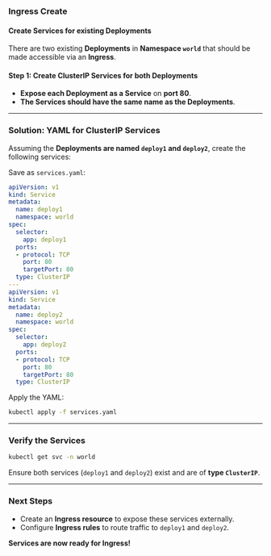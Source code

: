 ### **Ingress Create**
#### **Create Services for existing Deployments**

There are two existing **Deployments** in **Namespace `world`** that should be made accessible via an **Ingress**.

#### **Step 1: Create ClusterIP Services for both Deployments**
- **Expose each Deployment as a Service** on **port 80**.
- **The Services should have the same name as the Deployments**.

---

### **Solution: YAML for ClusterIP Services**
Assuming the **Deployments are named `deploy1` and `deploy2`**, create the following services:

Save as `services.yaml`:
```yaml
apiVersion: v1
kind: Service
metadata:
  name: deploy1
  namespace: world
spec:
  selector:
    app: deploy1
  ports:
  - protocol: TCP
    port: 80
    targetPort: 80
  type: ClusterIP
---
apiVersion: v1
kind: Service
metadata:
  name: deploy2
  namespace: world
spec:
  selector:
    app: deploy2
  ports:
  - protocol: TCP
    port: 80
    targetPort: 80
  type: ClusterIP
```

Apply the YAML:
```sh
kubectl apply -f services.yaml
```

---

### **Verify the Services**
```sh
kubectl get svc -n world
```
Ensure both services (`deploy1` and `deploy2`) exist and are of **type `ClusterIP`**.

---

### **Next Steps**
- Create an **Ingress resource** to expose these services externally.
- Configure **Ingress rules** to route traffic to `deploy1` and `deploy2`.

**Services are now ready for Ingress!**
